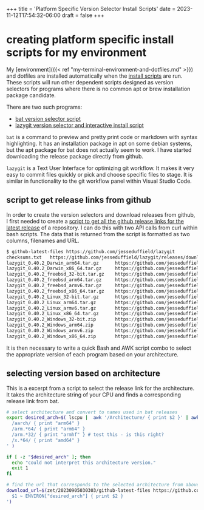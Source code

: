 +++
title = 'Platform Specific Version Selector Install Scripts'
date = 2023-11-12T17:54:32-06:00
draft = false
+++

# creating platform specific install scripts for my environment
My [environment]({{< ref "my-terminal-environment-and-dotfiles.md" >}}) and dotfiles are installed automatically when the [install scripts](https://github.com/nicholas-long/environment/blob/main/zet/20230905015223/README.md) are run.
These scripts will run other dependent scripts designed as version selectors for programs where there is no common apt or brew installation package candidate.

There are two such programs:
- [bat version selector script](https://github.com/nicholas-long/environment/blob/main/zet/20230907151050/README.md)
- [lazygit version selector and interactive install script](https://github.com/nicholas-long/environment/blob/main/zet/20230922051930/README.md)

`bat` is a command to preview and pretty print code or markdown with syntax highlighting.
It has an installation package in apt on some debian systems, but the apt package for bat does not actually seem to work.
I have started downloading the release package directly from github.

`lazygit` is a Text User Interface for optimizing git workflow.
It makes it very easy to commit files quickly or pick and choose specific files to stage.
It is similar in functionality to the git workflow panel within Visual Studio Code.

## script to get release links from github
In order to create the version selectors and download releases from github, I first needed to create a [script to get all the github release links for the latest release](https://github.com/nicholas-long/environment/blob/main/zet/20230905030303/README.md) of a repository.
I can do this with two API calls from curl within bash scripts.
The data that is returned from the script is formatted as two columns, filenames and URL.
```bash
$ github-latest-files https://github.com/jesseduffield/lazygit
checksums.txt   https://github.com/jesseduffield/lazygit/releases/download/v0.40.2/checksums.txt
lazygit_0.40.2_Darwin_arm64.tar.gz      https://github.com/jesseduffield/lazygit/releases/download/v0.40.2/lazygit_0.40.2_Darwin_arm64.tar.gz
lazygit_0.40.2_Darwin_x86_64.tar.gz     https://github.com/jesseduffield/lazygit/releases/download/v0.40.2/lazygit_0.40.2_Darwin_x86_64.tar.gz
lazygit_0.40.2_freebsd_32-bit.tar.gz    https://github.com/jesseduffield/lazygit/releases/download/v0.40.2/lazygit_0.40.2_freebsd_32-bit.tar.gz
lazygit_0.40.2_freebsd_arm64.tar.gz     https://github.com/jesseduffield/lazygit/releases/download/v0.40.2/lazygit_0.40.2_freebsd_arm64.tar.gz
lazygit_0.40.2_freebsd_armv6.tar.gz     https://github.com/jesseduffield/lazygit/releases/download/v0.40.2/lazygit_0.40.2_freebsd_armv6.tar.gz
lazygit_0.40.2_freebsd_x86_64.tar.gz    https://github.com/jesseduffield/lazygit/releases/download/v0.40.2/lazygit_0.40.2_freebsd_x86_64.tar.gz
lazygit_0.40.2_Linux_32-bit.tar.gz      https://github.com/jesseduffield/lazygit/releases/download/v0.40.2/lazygit_0.40.2_Linux_32-bit.tar.gz
lazygit_0.40.2_Linux_arm64.tar.gz       https://github.com/jesseduffield/lazygit/releases/download/v0.40.2/lazygit_0.40.2_Linux_arm64.tar.gz
lazygit_0.40.2_Linux_armv6.tar.gz       https://github.com/jesseduffield/lazygit/releases/download/v0.40.2/lazygit_0.40.2_Linux_armv6.tar.gz
lazygit_0.40.2_Linux_x86_64.tar.gz      https://github.com/jesseduffield/lazygit/releases/download/v0.40.2/lazygit_0.40.2_Linux_x86_64.tar.gz
lazygit_0.40.2_Windows_32-bit.zip       https://github.com/jesseduffield/lazygit/releases/download/v0.40.2/lazygit_0.40.2_Windows_32-bit.zip
lazygit_0.40.2_Windows_arm64.zip        https://github.com/jesseduffield/lazygit/releases/download/v0.40.2/lazygit_0.40.2_Windows_arm64.zip
lazygit_0.40.2_Windows_armv6.zip        https://github.com/jesseduffield/lazygit/releases/download/v0.40.2/lazygit_0.40.2_Windows_armv6.zip
lazygit_0.40.2_Windows_x86_64.zip       https://github.com/jesseduffield/lazygit/releases/download/v0.40.2/lazygit_0.40.2_Windows_x86_64.zip
```

It is then necessary to write a quick Bash and AWK script combo to select the appropriate version of each program based on your architecture.

## selecting version based on architecture
This is a excerpt from a script to select the release link for the architecture.
It takes the architecture string of your CPU and finds a corresponding release link from bat.
```bash
# select architecture and convert to names used in bat releases
export desired_arch=$( lscpu |  awk '/Architecture/ { print $2 }' | awk '
  /aarch/ { print "arm64" }
  /arm.*64/ { print "arm64" }
  /arm.*32/ { print "armhf" } # test this - is this right?
  /x.*64/ { print "amd64" }
' )

if [ -z "$desired_arch" ]; then
  echo "could not interpret this architecture version."
  exit 1
fi

# find the url that corresponds to the selected architecture from above
download_url=$(zet/20230905030303/github-latest-files https://github.com/sharkdp/bat | grep -v musl | awk '$1 ~ /deb$/' | awk '
  $1 ~ ENVIRON["desired_arch"] { print $2 }
')
```
